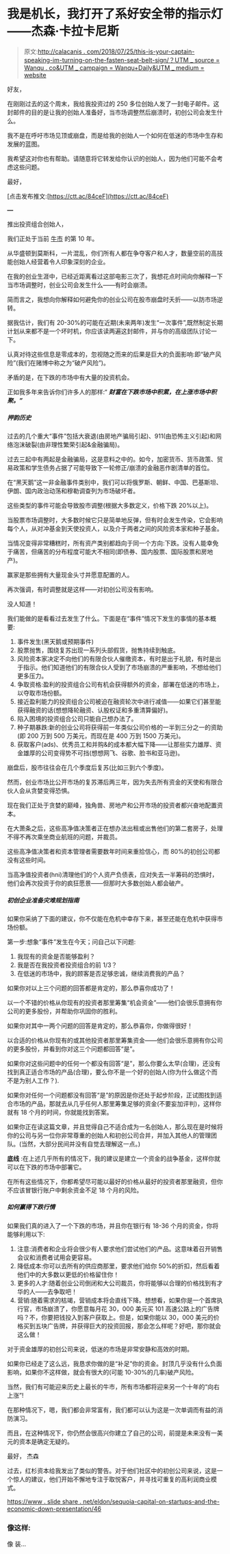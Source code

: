 # 我是机长，我打开了系好安全带的指示灯——杰森·卡拉卡尼斯

> 原文:[http://calacanis . com/2018/07/25/this-is-your-captain-speaking-im-turning-on-the-fasten-seat-belt-sign/？UTM _ source = Wanqu . co&UTM _ campaign = Wanqu+Daily&UTM _ medium = website](http://calacanis.com/2018/07/25/this-is-your-captain-speaking-im-turning-on-the-fasten-seat-belt-sign/?utm_source=wanqu.co&utm_campaign=Wanqu+Daily&utm_medium=website)

好友，

在刚刚过去的这个周末，我给我投资过的 250 多位创始人发了一封电子邮件。这封邮件的目的是让我的创始人准备好，当市场调整然后崩溃时，初创公司会发生什么。

我不是在呼吁市场见顶或崩盘，而是给我的创始人一个如何在低迷的市场中生存和发展的蓝图。

我希望这对你也有帮助。请随意将它转发给你认识的创始人，因为他们可能不会考虑这些问题。

最好，[](mailto:Jason@18.234.176.227)

[点击发布推文:[https://ctt.ac/84ceF](https://ctt.ac/84ceF)

**—**

推出投资组合创始人，

我们正处于当前 [牛市](http://www.visualcapitalist.com/visualizing-longest-bull-markets-modern-era/) 的第 10 年。

从华盛顿到莫斯科，一片混乱，你们所有人都在争夺客户和人才，数量空前的高技能创始人经营着令人印象深刻的企业。

在我的创业生涯中，已经近距离看过这部电影三次了，我想花点时间向你解释一下当市场调整时，创业公司会发生什么——有时会崩溃。

简而言之，我想向你解释如何避免你的创业公司在股市崩盘时夭折——以防市场逆转。

据我估计，我们有 20-30%的可能在近期(未来两年)发生“一次事件”,既然制定长期计划从来都不是一个坏时机，你应该读两遍这封邮件，并与你的高级团队讨论一下。

认真对待这些信息是零成本的，忽视随之而来的后果是巨大的负面影响:即“破产风险”(我们在赌博中称之为“破产风险”)。

矛盾的是，在下跌的市场中有大量的投资机会。

正如我多年来告诉你们许多人的那样:“ ***财富在下跌市场中积累，在上涨市场中积聚。”***

##### **押韵历史**

过去的几个重大“事件”包括大衰退(由房地产骗局引起)、911(由恐怖主义引起)和网络泡沫破裂(由非理性繁荣引起&金融骗局)。

过去三起中有两起是金融骗局，这是意料之中的。如今，加密货币、货币政策、贸易政策和学生债务占据了可能导致下一轮修正/崩溃的金融恶作剧清单的首位。

在“黑天鹅”这一非金融事件类别中，我们可以将俄罗斯、朝鲜、中国、巴基斯坦、伊朗、国内政治动荡和穆勒调查列为市场破坏者。

这些类型的事件可能会导致股市调整(根据大多数定义，价格下跌 20%以上)。

当股票市场调整时，大多数时候它只是简单地反弹，但有时会发生传染，它会影响每个人，从对冲基金到天使投资人，以及介于两者之间的风险资本家和种子基金。

当情况变得非常糟糕时，所有资产类别都趋向于同一个方向:下跌。没有人能幸免于痛苦，但痛苦的分布程度可能大不相同(即债券、国内股票、国际股票和房地产)。

赢家是那些拥有大量现金头寸并愿意配置的人。

再次强调，有时调整就是这样——对初创公司没有影响。

没人知道！

我们能做的是看看过去发生了什么。下面是在“事件”情况下发生的事情的基本概要:

1.  事件发生(黑天鹅或预期事件)
2.  股票抛售，围绕复苏出现一系列头部假货，抛售持续到触底。
3.  风险资本家决定不向他们的有限合伙人催缴资本，有时是出于礼貌，有时是出于指示。他们知道他们的有限合伙人受到了市场崩溃的严重影响，不想给他们更多压力。
4.  争取资格:盈利的投资组合公司有机会获得额外的资金，部署在低迷的市场上，以夺取市场份额。
5.  接近盈利能力的投资组合公司被迫在融资轮次中进行减值——如果它们甚至能获得融资的话(想想降轮融资、认股权证和多重清算偏好)。
6.  陷入困境的投资组合公司只能自己想办法了。
7.  种子期暴跌:新的创业公司将获得前一年类似公司价格的一半到三分之一的资助(即 200 万到 500 万美元，而现在是 400 万到 1500 万美元)。
8.  获取客户(ads)、优秀员工和并购&的成本都大幅下降——让那些实力雄厚、资金雄厚的公司变得势不可挡(想想网飞、谷歌、脸书和亚马逊)。

崩盘后，股市往往会在几个季度后复苏(比如三到六个季度)。

然而，创业市场比公开市场的复苏滞后两三年，因为失去所有资金的天使和有限合伙人会从贪婪变得恐惧。

现在我们正处于贪婪的巅峰，独角兽、房地产和公开市场的投资者都兴奋地配置资本。

在大萧条之后，这些高净值决策者正在想办法出租或出售他们的第二套房子，处理不得不再次乘坐商业航班的问题，并裁员。

这些高净值决策者和资本管理者需要数年时间来重拾信心，而 80%的初创公司都没有这些时间。

当高净值投资者(hni)清理他们的个人资产负债表，应对失去一半筹码的恐惧时，他们会再次投资于你的疯狂愿景——但那时大多数创始人都会破产。

##### **初创企业准备灾难规划指南**

如果你采纳了下面的建议，你不仅能在危机中幸存下来，甚至还能在危机中获得市场份额。

第一步:想象“事件”发生在今天；问自己以下问题:

1.  我现有的资金是否能够盈利？
2.  我是否在我投资者投资组合的前 1/3？
3.  在低迷的市场中，我的顾客是否足够忠诚，继续消费我的产品？

如果你对以上三个问题的回答都是肯定的，那么恭喜你成功了！

以一个不错的价格从你现有的投资者那里筹集“机会资金”——他们会很乐意拥有你公司的更多股份，并帮助你巩固你的胜利。

如果你对其中一两个问题的回答是肯定的，那么恭喜你，你做得很好！

以合适的价格从你现有的或其他投资者那里筹集资金——他们会很乐意拥有你公司的更多股份，并看到你对这三个问题都回答“是”。

如果你对这些问题中的任何一个都没有回答“是”，那么你要么太早(合理)，还没有找到真正适合市场的产品(合理)，要么你不是一个好的创始人(你为什么做这个而不是为别人工作？).

如果你对任何一个问题都没有回答“是”的原因是你还处于起步阶段，正试图找到适合市场的产品，那就去从几乎任何人那里筹集足够的资金(不要妄加评判)，这样你就有 18 个月的时间，你就能找到答案。

如果你正在读这篇文章，并且觉得自己不适合成为一名创始人，那么现在是时候将你的公司与另一位你非常尊重的创始人和初创公司合并，并加入其他人的管理团队。(当然，大部分民间并没有自觉去理解这一点。)

**底线** :在上述几乎所有的情况下，我的建议是建立一个资金的战争基金，这样你就可以在下跌的市场中部署它。

在所有这些情况下，你都希望尽可能以最好的价格从最好的投资者那里融资，但你不应该冒银行账户中剩余资金不足 18 个月的风险。

##### **如何赢得下跌行情**

如果我们真的进入了一个下跌的市场，并且你在银行有 18-36 个月的资金，你将能够利用以下:

1.  注意:消费者和企业将会很少有人要求他们尝试他们的产品。这意味着召开销售会议和消费者试用会更容易。
2.  降低成本:你可以去所有的供应商那里，要求他们给你 50%的折扣，然后看着他们中的大多数以更低的价格留住你！
3.  更多的人才:随着创业公司倒闭和大公司裁员，你将能够以合理的价格找到有才华的人——去争取吧！
4.  营销:随着需求的枯竭，营销成本将会直线下降。想想看，如果你是一个首席执行官，市场崩溃了，你愿意每月花 30，000 美元买 101 高速公路上的广告牌吗？不，你要把钱投入到客户获取上。但是，如果你能以 30，000 美元的价格买到五块广告牌，并获得巨大的投资回报，那会怎么样呢？好吧，那你就会这么做！

对于资金雄厚的初创公司来说，低迷的市场是非常安静和高效的时期。

如果你已经走了这么远，我恳求你做的是“补足”你的资金。封顶几乎没有什么负面影响，如果你不这样做，就会有很大的(可能 10-30%的几率)破产风险。

当然，我们有可能迎来历史上最长的牛市，所有市场都将迎来另一个十年的“向右上涨”!

在那种情况下，嗯，我们都会非常富有，我们都可以认为这是一次单调而有益的消防演习。

而且，在这种情况下，你仍然会很高兴你建立了自己的公司，前提是未来没有一美元的资本是确定无疑的。

最好， 杰森

过去，红杉资本给我发出了类似的警告。对于他们社区中的初创公司来说，这是一个惊人的建议，他们开始不懈地专注于取悦客户，并寻找可重复的高利润商业模式。

[https://www . slide share . net/eldon/sequoia-capital-on-startups-and-the-economic-down-presentation/46](https://www.slideshare.net/eldon/sequoia-capital-on-startups-and-the-economic-downturn-presentation/46)

### 像这样:

像 装...